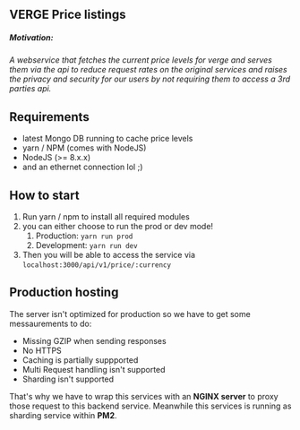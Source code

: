 ## VERGE Price listings

##### Motivation:

_A webservice that fetches the current price levels for verge and serves them via the api to reduce request rates on the original services and raises the privacy and security for our users by not requiring them to access a 3rd parties api._

## Requirements

- latest Mongo DB running to cache price levels
- yarn / NPM (comes with NodeJS)
- NodeJS (>= 8.x.x)
- and an ethernet connection lol ;)

## How to start

1. Run yarn / npm to install all required modules
2. you can either choose to run the prod or dev mode!
   1. Production: `yarn run prod`
   2. Development: `yarn run dev`
3. Then you will be able to access the service via `localhost:3000/api/v1/price/:currency`

## Production hosting

The server isn't optimized for production so we have to get some messaurements to do:

- Missing GZIP when sending responses
- No HTTPS
- Caching is partially suppported
- Multi Request handling isn't supported
- Sharding isn't supported

That's why we have to wrap this services with an **NGINX server** to proxy those request to this backend service. Meanwhile this services is running as sharding service within **PM2**.
